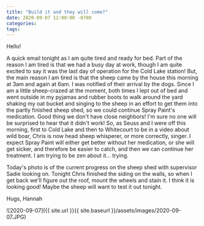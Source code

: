 ```yaml
---
title: "Build it and they will come?"
date: 2020-09-07 12:00:00 -0700
categories:
tags:
---
```


Hello!

A quick email tonight as I am quite tired and ready for bed. Part of the reason I am tired is that we had a busy day at work, though I am quite excited to say it was the last day of operation for the Cold Lake station! But, the main reason I am tired is that the sheep came by the house this morning at 3am and again at 6am. I was notified of their arrival by the dogs. Since I am a little sheep-crazed at the moment, both times I lept out of bed and went outside in my pyjamas and rubber boots to walk around the yard shaking my oat bucket and singing to the sheep in an effort to get them into the partly finished sheep shed, so we could continue Spray Paint's medication. Good thing we don't have close neighbors! I'm sure no one will be surprised to hear that it didn't work! So, as Seuss and I were off this morning, first to Cold Lake and then to Whitecourt to be in a video about wild boar, Chris is now head sheep whisperer, or more correctly, singer. I expect Spray Paint will either get better without her medication, or she will get sicker, and therefore be easier to catch, and then we can continue her treatment. I am trying to be zen about it... trying.

Today's photo is of the current progress on the sheep shed with supervisor Sadie looking on. Tonight Chris finished the siding on the walls, so when I get back we'll figure out the roof, mount the wheels and stain it. I think it is looking good! Maybe the sheep will want to test it out tonight.

Hugs,
Hannah

![2020-09-07]({{ site.url }}{{ site.baseurl }}/assets/images/2020-09-07.JPG)
